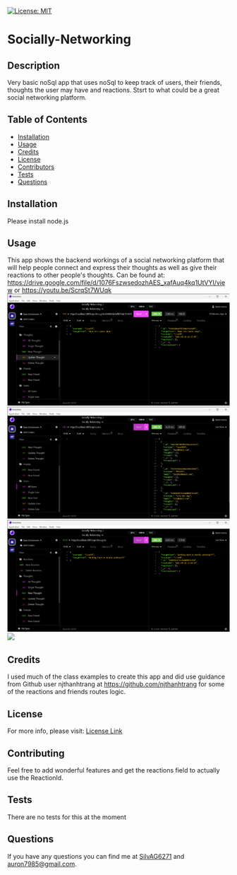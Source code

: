 
  [![License: MIT](https://img.shields.io/badge/License-MIT-yellow.svg)](https://opensource.org/licenses/MIT)

# Socially-Networking


## Description
Very basic noSql app that uses noSql to keep track of users, their friends, thoughts the user may have and reactions. Stsrt to what could be a great social networking platform. 

## Table of Contents
- [Installation](#Installation)
- [Usage](#Usage)
- [Credits](#Credits)
- [License](#License)
- [Contributors](#Contributing)
- [Tests](#Tests)
- [Questions](#Questions)

## Installation
Please install node.js 
  
## Usage 
This app shows the backend workings of a social networking platform that will help people connect and express their thoughts as well as give their reactions to other people's thoughts.
Can be found at: https://drive.google.com/file/d/1076FszwsedozhAES_xafAuq4kq1UtVYI/view or
https://youtu.be/ScrqSt7WUqk
![picture the Put route for Thought ](media/UpdateThought.png)
![picture of Get all route for users](media/GetRouteUsersSocialN.png)
![picture of Post route for Thought ](media/SociallyNetworkingPostThought.png)
![](media/SociallyNetworking.gif)



## Credits
I used much of the class examples to create this app and did use guidance from Github user njthanhtrang at https://github.com/njthanhtrang for some of the reactions and friends routes logic.


## License 
For more info, please visit: [License Link](https://opensource.org/licenses/MIT)


## Contributing
Feel free to add wonderful features and get the reactions field to actually use the ReactionId. 

## Tests 
There are no tests for this at the moment

## Questions 
If you have any questions you can find me at [SilvAG6271](https://github.com/SilvAG6271) and <a href="mailto:auron7985@gmail.com">auron7985@gmail.com</a>.
